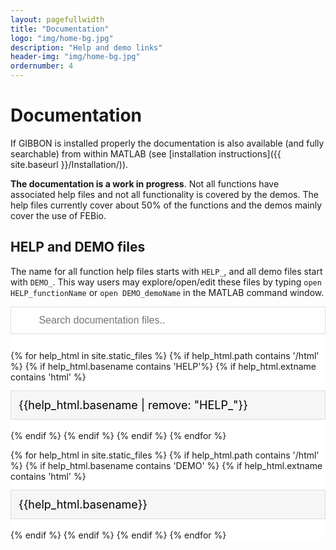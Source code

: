 ```yaml
---
layout: pagefullwidth
title: "Documentation"
logo: "img/home-bg.jpg"
description: "Help and demo links"
header-img: "img/home-bg.jpg"
ordernumber: 4
---
```


# Documentation
If GIBBON is installed properly the documentation is also available (and fully searchable) from within MATLAB (see [installation instructions]({{ site.baseurl }}/Installation/)).

__The documentation is a work in progress__. Not all functions have associated help files and not all functionality is covered by the demos. The help files currently cover about 50% of the functions and the demos mainly cover the use of FEBio.  

## HELP and DEMO files
The name for all function help files starts with `HELP_`, and all demo files start with `DEMO_`. This way users may explore/open/edit these files by typing `open HELP_functionName` or `open DEMO_demoName` in the MATLAB command window.

<div style="background-color:white">

<style>         
   table {
         border-collapse: collapse;
         width: 100%;
         }

   td, th {
         border: 1px solid #dddddd;
         text-align: left;
         }

   tr:nth-child(even) {
         background-color: #dddddd;
         }

         {
           box-sizing: border-box;
         }

         #myInput {
           background-image: url('/img/icons/search.png');
           background-position: 10px 12px;
           background-repeat: no-repeat;
           width: 100%;
           font-size: 16px;
           padding: 12px 20px 12px 40px;
           border: 1px solid #ddd;
           margin-bottom: 12px;
         }

         #myUL {
           list-style-type: none;
           padding: 0;
           margin: 0;
         }

         #myUL li a {
           border: 1px solid #ddd;
           margin-top: -1px; /* Prevent double borders */
           background-color: #f6f6f6;
           padding: 12px;
           text-decoration: none;
           font-size: 18px;
           color: black;
           display: block
         }

         #myUL li a:hover:not(.header) {
           background-color: #eee;
         }

</style>

<script>
function myFunction() {
    var input, filter, ul, li, a, i, txtValue;
    input = document.getElementById("myInput");
    filter = input.value.toUpperCase();
    ul = document.getElementById("myUL");
    li = ul.getElementsByTagName("li");
    for (i = 0; i < li.length; i++) {
        a = li[i].getElementsByTagName("a")[0];
        txtValue = a.textContent || a.innerText;
        if (txtValue.toUpperCase().indexOf(filter) > -1) {
            li[i].style.display = "";
        } else {
            li[i].style.display = "none";
        }
    }
}
</script>

<input type="text" id="myInput" onkeyup="myFunction()" placeholder=" Search documentation files.." title="Type in a name">


<ul id="myUL">

   {% for help_html in site.static_files %}
     {% if help_html.path contains '/html' %}
       {% if help_html.basename contains 'HELP'%}
         {% if help_html.extname contains 'html' %}            
         <li> <a href="{{ site.baseurl}}{{ help_html.path}}"> {{help_html.basename  | remove: "HELP_"}} </a>  </li>        
         {% endif %}
       {% endif %}
     {% endif %}
   {% endfor %}  

   {% for help_html in site.static_files %}
     {% if help_html.path contains '/html' %}
       {% if help_html.basename contains 'DEMO' %}
         {% if help_html.extname contains 'html' %}            
         <li> <a href="{{ site.baseurl}}{{ help_html.path}}"> {{help_html.basename}} </a>  </li>        
         {% endif %}
       {% endif %}
     {% endif %}
   {% endfor %}  

</ul>

</div>
